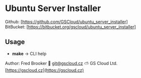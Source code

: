 # Ubuntu Server Installer

Github: [https://github.com/GSCloud/ubuntu_server_installer]  
BitBucket: [https://bitbucket.org/gscloud/ubuntu_server_installer]

## Usage

* **make** -> CLI help

Author: Fred Brooker 💌 <git@gscloud.cz> ⛅️ GS Cloud Ltd. [https://gscloud.cz](https://gscloud.cz)
